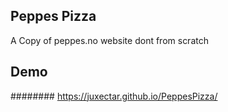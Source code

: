 ## Peppes Pizza
A Copy of peppes.no website dont from scratch
## Demo
######## https://juxectar.github.io/PeppesPizza/
